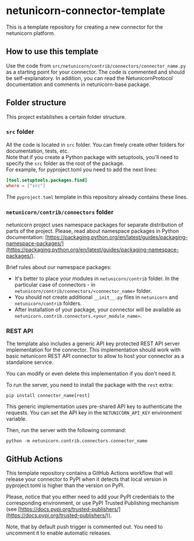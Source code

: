 # netunicorn-connector-template
This is a template repository for creating a new connector for the netunicorn platform.

## How to use this template
Use the code from `src/netunicorn/contrib/connectors/connector_name.py` as a starting point for your connector. The code is commented and should be self-explanatory.
In addition, you can read the NetunicornProtocol documentation and comments in netunicorn-base package.

## Folder structure
This project establishes a certain folder structure.

### `src` folder
All the code is located in `src` folder. You can freely create other folders for documentation, tests, etc.  
Note that if you create a Python package with setuptools, you'll need to 
specify the `src` folder as the root of the package.  
For example, for pyproject.toml you need to add the next lines:
```toml
[tool.setuptools.packages.find]
where = ["src"]
```

The `pyproject.toml` template in this repository already contains these lines.

### `netunicorn/contrib/connectors` folder
netunicorn project uses namespace packages for separate distribution of parts
of the project. Please, read about namespace packages in Python documentation:
[https://packaging.python.org/en/latest/guides/packaging-namespace-packages/](https://packaging.python.org/en/latest/guides/packaging-namespace-packages/).

Brief rules about our namespace packages:
- It's better to place your modules in `netunicorn/contrib` folder. In the particular case of connectors - in 
  `netunicorn/contrib/connectors/<connector_name>` folder.
- You should not create additional `__init__.py` files in `netunicorn` and `netunicorn/contrib` folders.
- After installation of your package, your connector will be available as `netunicorn.contrib.connectors.<your_module_name>`.

### REST API
The template also includes a generic API key protected REST API server implementation for the connector.
This implementation should work with basic netunicorn REST API connector to allow to host your connector 
as a standalone service.  

You can modify or even delete this implementation if you don't need it.

To run the server, you need to install the package with the `rest` extra:
```shell
pip install connector_name[rest]
```

This generic implementation uses pre-shared API key to authenticate the requests. You can set the API key
in the `NETUNICORN_API_KEY` environment variable.

Then, run the server with the following command:
```shell
python -m netunicorn.contrib.connectors.connector_name
```

## GitHub Actions
This template repository contains a GitHub Actions workflow that will release your connector to PyPI
when it detects that local version in pyproject.toml is higher than the version on PyPI.  

Please, notice that you either need to add your PyPI credentials to the corresponding environment,
or use PyPI Trusted Publishing mechanism (see [https://docs.pypi.org/trusted-publishers/](https://docs.pypi.org/trusted-publishers/)).

Note, that by default push trigger is commented out. You need to uncomment it to enable automatic releases.